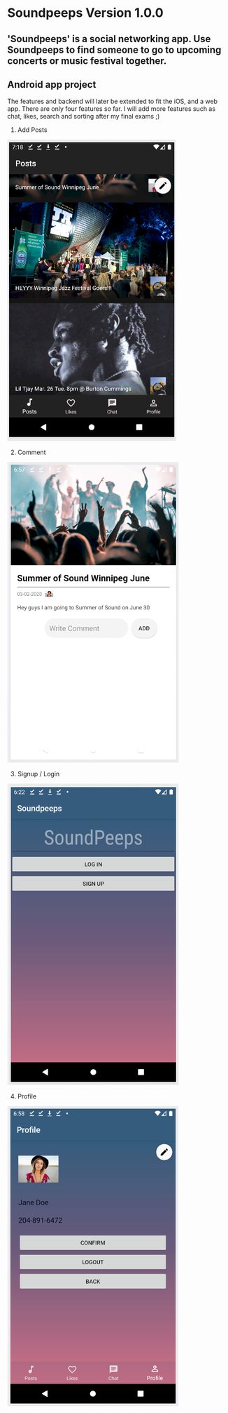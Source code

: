 # Soundpeeps Version 1.0.0
## 'Soundpeeps' is a social networking app. Use Soundpeeps to find someone to go to upcoming concerts or music festival together.
## Android app project

The features and backend will later be extended to fit the iOS, and a web app.
There are only four features so far. I will add more features such as chat, likes, search and sorting after my final exams ;)

1. Add Posts

![Add_posts](https://raw.githubusercontent.com/juliek1217/Soundpeeps/master/readmePics/posts1.PNG)

2. Comment

![Comment](https://raw.githubusercontent.com/juliek1217/Soundpeeps/master/readmePics/comment.PNG)

3. Signup / Login

![Singup/login](https://raw.githubusercontent.com/juliek1217/Soundpeeps/master/readmePics/first_page.PNG)

4. Profile

![Profile](https://raw.githubusercontent.com/juliek1217/Soundpeeps/master/readmePics/Profile.PNG)

